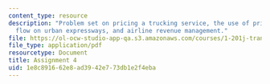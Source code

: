 ```yaml
---
content_type: resource
description: "Problem set on pricing a trucking service, the use of pricing to control\_\
  flow on urban expressways, and airline revenue management."
file: https://ol-ocw-studio-app-qa.s3.amazonaws.com/courses/1-201j-transportation-systems-analysis-demand-and-economics-fall-2008/1e8c891662e8ad3942e773db1e2f4eba_MIT1_201JF08_hw_4.pdf
file_type: application/pdf
resourcetype: Document
title: Assignment 4
uid: 1e8c8916-62e8-ad39-42e7-73db1e2f4eba
---
```

